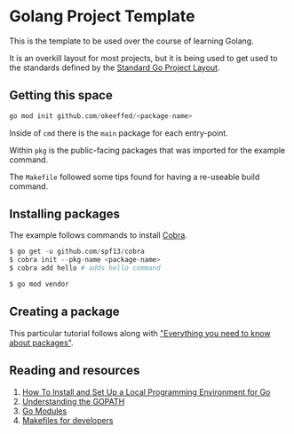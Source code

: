 # Golang Project Template

This is the template to be used over the course of learning Golang.

It is an overkill layout for most projects, but it is being used to get used to the standards defined by the [Standard Go Project Layout](https://github.com/golang-standards/project-layout).

## Getting this space

```s
go mod init github.com/okeeffed/<package-name>
```

Inside of `cmd` there is the `main` package for each entry-point.

Within `pkg` is the public-facing packages that was imported for the example command.

The `Makefile` followed some tips found for having a re-useable build command.

## Installing packages

The example follows commands to install [Cobra](https://github.com/spf13/cobra).

```s
$ go get -u github.com/spf13/cobra
$ cobra init --pkg-name <package-name>
$ cobra add hello # adds hello command

$ go mod vendor
```

## Creating a package

This particular tutorial follows along with ["Everything you need to know about packages"](https://medium.com/rungo/everything-you-need-to-know-about-packages-in-go-b8bac62b74cc).

## Reading and resources

1. [How To Install and Set Up a Local Programming Environment for Go](https://www.digitalocean.com/community/tutorial_series/how-to-install-and-set-up-a-local-programming-environment-for-go)
2. [Understanding the GOPATH](https://www.digitalocean.com/community/tutorials/understanding-the-gopath)
3. [Go Modules](https://medium.com/mindorks/create-projects-independent-of-gopath-using-go-modules-802260cdfb51)
4. [Makefiles for developers](https://tutorialedge.net/golang/makefiles-for-go-developers/)
